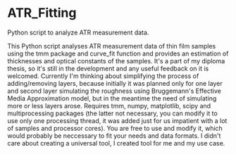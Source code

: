 # ATR_Fitting
Python script to analyze ATR measurement data.

This Python script analyses ATR measurement data of thin film samples using the tmm package and curve_fit function and provides an estimation of thicknesses and optical constants of the samples.
It's a part of my diploma thesis, so it's still in the development and any useful feedback on it is welcomed.
Currently I'm thinking about simplifying the process of adding/removing layers, because initially it was planned only for one layer and second layer simulating the roughness using Bruggemann's Effective Media Approximation model, but in the meantime the need of simulating more or less layers arose.
Requires tmm, numpy, matplotlib, scipy and multiprocessing packages (the latter not necessary, you can modify it to use only one processing thread, it was added just for us impatient with a lot of samples and processor cores).
You are free to use and modify it, which would probably be neccessary to fit your needs and data formats. I didn't care about creating a universal tool, I created tool for me and my use case.

